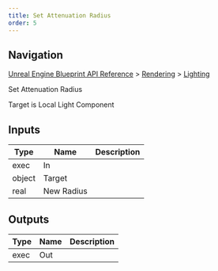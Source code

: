 ```yaml
---
title: Set Attenuation Radius
order: 5
---
```

## Navigation

[Unreal Engine Blueprint API Reference](https://dev.epicgames.com/documentation/en-us/unreal-engine/BlueprintAPI) > [Rendering](https://dev.epicgames.com/documentation/en-us/unreal-engine/BlueprintAPI/Rendering) > [Lighting](https://dev.epicgames.com/documentation/en-us/unreal-engine/BlueprintAPI/Rendering/Lighting)

Set Attenuation Radius

Target is Local Light Component

## Inputs

| Type | Name | Description |
| --- | --- | --- |
| exec | In |  |
| object | Target |  |
| real | New Radius |  |

## Outputs

| Type | Name | Description |
| --- | --- | --- |
| exec | Out |  |
